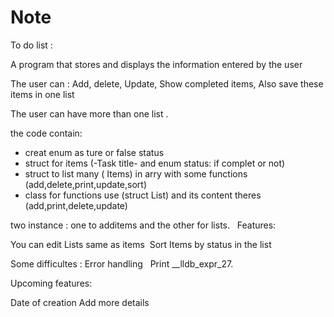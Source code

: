 # Note  

‪‪To do list :‬‬

‪‪A program that stores and displays the information entered by the user‬‬

‪‪The user can : Add, delete, Update, Show completed items,‬‬
‪‪Also save these items in one list‬‬

‪‪The user can have more than one list .‬‬

the code contain:

- creat enum as  ture or false status
-  struct for items (-Task title- and enum status: if complet or not)
-  struct to list  many ( Items) in arry with some functions (add,delete,print,update,sort)
-  class for functions use (struct List) and its content theres (add,print,delete,update)

two instance : one to  additems and the other for lists.
‪‪ ‬‬
‪‪Features:‬‬

‪‪You can edit Lists same as items‬‬
‪‪ Sort Items by status in the list‬‬

‪‪Some difficultes :‬‬
‪‪Error handling ‬‬
‪‪ Print __lldb_expr_27.‬‬


‪Upcoming features:‬

‪Date of creation‬
‪Add more details ‬




